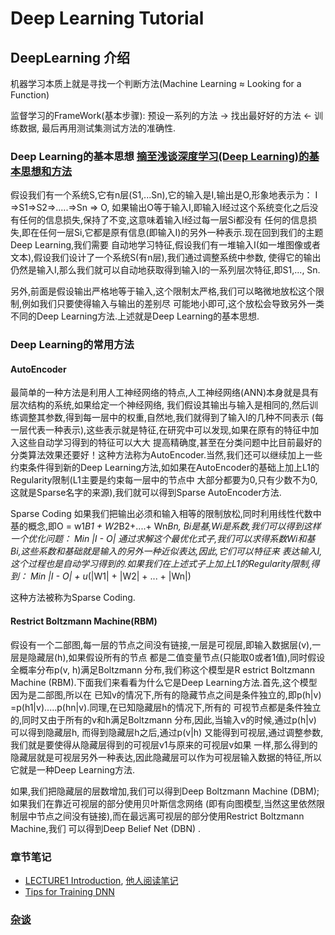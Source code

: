 # Deep Learning Tutorial

## DeepLearning 介绍
机器学习本质上就是寻找一个判断方法(Machine Learning ≈ Looking for a Function)

监督学习的FrameWork(基本步骤): 预设一系列的方法 → 找出最好好的方法 ← 训练数据,  最后再用测试集测试方法的准确性.


### Deep Learning的基本思想 [摘至浅谈深度学习(Deep Learning)的基本思想和方法](https://blog.csdn.net/xianlingmao/article/details/8478562)
假设我们有一个系统S,它有n层(S1,...Sn),它的输入是I,输出是O,形象地表示为： I =>S1=>S2=>.....=>Sn => O,
如果输出O等于输入I,即输入I经过这个系统变化之后没有任何的信息损失,保持了不变,这意味着输入I经过每一层Si都没有
任何的信息损失,即在任何一层Si,它都是原有信息(即输入I)的另外一种表示.现在回到我们的主题Deep Learning,我们需要
自动地学习特征,假设我们有一堆输入I(如一堆图像或者文本),假设我们设计了一个系统S(有n层),我们通过调整系统中参数,
使得它的输出仍然是输入I,那么我们就可以自动地获取得到输入I的一系列层次特征,即S1,..., Sn.

另外,前面是假设输出严格地等于输入,这个限制太严格,我们可以略微地放松这个限制,例如我们只要使得输入与输出的差别尽
可能地小即可,这个放松会导致另外一类不同的Deep Learning方法.上述就是Deep Learning的基本思想.

### Deep Learning的常用方法

#### AutoEncoder
最简单的一种方法是利用人工神经网络的特点,人工神经网络(ANN)本身就是具有层次结构的系统,如果给定一个神经网络,
我们假设其输出与输入是相同的,然后训练调整其参数,得到每一层中的权重,自然地,我们就得到了输入I的几种不同表示
(每一层代表一种表示),这些表示就是特征,在研究中可以发现,如果在原有的特征中加入这些自动学习得到的特征可以大大
提高精确度,甚至在分类问题中比目前最好的分类算法效果还要好！这种方法称为AutoEncoder.当然,我们还可以继续加上一些
约束条件得到新的Deep Learning方法,如如果在AutoEncoder的基础上加上L1的Regularity限制(L1主要是约束每一层中的节点中
大部分都要为0,只有少数不为0,这就是Sparse名字的来源),我们就可以得到Sparse AutoEncoder方法.

Sparse Coding
如果我们把输出必须和输入相等的限制放松,同时利用线性代数中基的概念,即O = w1*B1 + W2*B2+....+ Wn*Bn, 
Bi是基,Wi是系数,我们可以得到这样一个优化问题：
                                                              Min |I - O| 
通过求解这个最优化式子,我们可以求得系数Wi和基Bi,这些系数和基础就是输入的另外一种近似表达,因此,它们可以特征来
表达输入I,这个过程也是自动学习得到的.如果我们在上述式子上加上L1的Regularity限制,得到：
                                                              Min |I - O| + u*(|W1| + |W2| + ... + |Wn|)

这种方法被称为Sparse Coding.

#### Restrict Boltzmann Machine(RBM)
假设有一个二部图,每一层的节点之间没有链接,一层是可视层,即输入数据层(v),一层是隐藏层(h),如果假设所有的节点
都是二值变量节点(只能取0或者1值),同时假设全概率分布p(v, h)满足Boltzmann 分布,我们称这个模型是R
estrict  Boltzmann Machine (RBM).下面我们来看看为什么它是Deep Learning方法.首先,这个模型因为是二部图,所以在
已知v的情况下,所有的隐藏节点之间是条件独立的,即p(h|v) =p(h1|v).....p(hn|v).同理,在已知隐藏层h的情况下,所有的
可视节点都是条件独立的,同时又由于所有的v和h满足Boltzmann 分布,因此,当输入v的时候,通过p(h|v) 可以得到隐藏层h,
而得到隐藏层h之后,通过p(v|h) 又能得到可视层,通过调整参数,我们就是要使得从隐藏层得到的可视层v1与原来的可视层v如果
一样,那么得到的隐藏层就是可视层另外一种表达,因此隐藏层可以作为可视层输入数据的特征,所以它就是一种Deep Learning方法.

如果,我们把隐藏层的层数增加,我们可以得到Deep Boltzmann Machine (DBM);如果我们在靠近可视层的部分使用贝叶斯信念网络
(即有向图模型,当然这里依然限制层中节点之间没有链接),而在最远离可视层的部分使用Restrict  Boltzmann Machine,我们
可以得到Deep Belief Net (DBN) .


### 章节笔记
- [LECTURE1 Introduction](/DeepLearningTutorial/ChapterNote/Introduction.md),
[他人阅读笔记](https://blog.csdn.net/qq_33120943/article/details/78487791)
- [Tips for Training DNN](/DeepLearningTutorial/ChapterNote/TipsOfTrainingDNN.md)
    
### [杂谈](/DeepLearningTutorial/Terminology.md)


